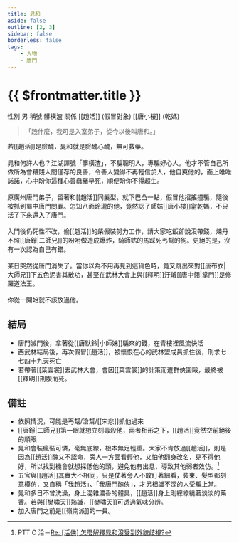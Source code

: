 ```yaml
---
title: 晁和
aside: false
outline: [2, 3]
sidebar: false
borderless: false
tags:
    - 人物
    - 唐門
---
```


# {{ $frontmatter.title }}

<ChTabs position="bottom">
    <ChTab title="晁和">
        <Ch
            src='/images/characters/special208/normal.webp' 
            position='right'/>
        <ChName nameZh='晁和' nameEn='Chao He' position='right' />
        <ChTable>
            <ChTr>
                <ChTd isTitle=true>
                    性別
                </ChTd>
                <ChTd>
                    男
                </ChTd>
            </ChTr>
            <ChTr>
				<ChTd isTitle=true>
					稱號
				</ChTd>
				<ChTd>
					髒橫渣
				</ChTd>
			</ChTr>
            <ChTr>
                <ChTd isTitle=true position='center'>
                    關係
                </ChTd>
            </ChTr>
            <ChTr>
                <ChTd position='center'>
                    [[趙活]] (假冒對象)
                </ChTd>
            </ChTr>
            <ChTr>
                <ChTd position='center'>  
                    [[唐小樓]] (乾媽)
                </ChTd>
            </ChTr>
        </ChTable>
    </ChTab>
</ChTabs>

> 「跩什麼，我可是入室弟子，從今以後叫唐和。」

若[[趙活]]是臉醜，晁和就是臉醜心醜，無可救藥。
<br><br>
晁和何許人也？江湖諢號「髒橫渣」，不騙聰明人，專騙好心人。他才不管自己所做所為會糟賤人間僅存的良善，令善人變得不再輕信於人，他自爽他的，面上唯唯諾諾，心中盼你這種心善蠢豬早死，順便盼你不得超生。
<br><br>
原廣州唐門弟子，留著和[[趙活]]同髮型，就下巴凸一點，假冒他招搖撞騙，隨後被抓到蜀中唐門問罪。怎知八面玲瓏的他，竟然認了師姑[[唐小樓]]當乾媽，不只活了下來還入了唐門。
<br><br>
入門後仍死性不改，偷[[趙活]]的柴假裝努力工作，請大家吃飯卻說沒帶錢，煉丹不照[[唐錚|二師兄]]的吩咐做造成爆炸，騎師姑的馬踩死丐幫的狗。更絕的是，沒有一次認為自己有錯。
<br><br>
某日突然從唐門消失了。當你以為不用再見到這貨色時，竟又跳出來對[[唐布衣|大師兄]]下五色泥害其散功，甚至在武林大會上與[[釋明]]汙衊[[唐中翎|掌門]]是修羅道法王。
<br><br>
你從一開始就不該放過他。

## 結局

-   唐門滅門後，拿著從[[唐默鈴|小師妹]]騙來的錢，在青樓裡風流快活
-   西武林結局後，再次假冒[[趙活]]，被懷恨在心的武林盟成員抓住後，刑求七七四十九天死亡
-   若帶著[[葉雲裳]]去武林大會，會因[[葉雲裳]]的計策而遭群俠圍毆，最終被[[釋明]]剖腹而死。

## 備註

-   依照情況，可能是丐幫/滄幫/[[宋悲]]抓他過來
-   [[唐錚|二師兄]]第一眼就想立刻毒殺他，兩者相形之下，[[趙活]]竟然空前絕後的順眼
-   晁和會裝瘋裝可憐，毫無底線，根本無足輕重。大家不肯放過[[趙活]]，則是因為[[趙活]]醜又不認命，旁人一方面看輕他，又怕他翻身改名，見不得他好，所以找到機會就想採低他的頭，避免他有出息，導致其他弱者效仿。[^1]
-   五官與[[趙活]]其實大不相同，只是仗著旁人不敢盯著細看，裝束、髮型都刻意模仿，又自稱「我趙活」、「我唐門醜俠」，才另相識不深的人受騙上當。
-   晁和多日不曾洗澡，身上混雜濃香的體臭，[[趙活]]身上則總繚繞著淡淡的藥香。若與[[樊嘯天]]熟識，[[樊嘯天]]可透過氣味分辨。
-   加入唐門之前是[[嶺南派]]的一員。

[^1]: PTT C 洽－[Re: \[活俠\] 怎麼解釋晁和沒受到外貌歧視?](https://www.ptt.cc/bbs/C_Chat/M.1725289496.A.4B8.html)

